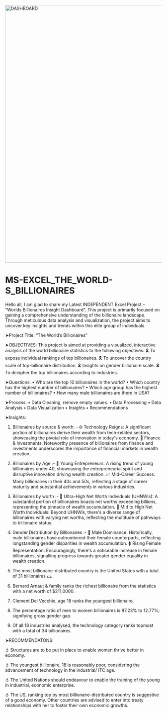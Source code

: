 <img width="1855" height="828" alt="DASHBOARD" src="https://github.com/user-attachments/assets/57eca629-ce8f-4f05-9c1b-729addf195a2" />

# MS-EXCEL_THE_WORLD-S_BILLIONAIRES

Hello all,
I am glad to share my Latest INDEPENDENT Excel Project – “Worlds Billionaires Insight Dashboard”.
This project is primarily focused on gaining a comprehensive understanding of the billionaire landscape. Through meticulous data analysis and visualization, the project aims to uncover key insights and trends within this elite group of individuals.

➤Project Title: “The World’s Billionaires”

➤OBJECTIVES:
This project is aimed at providing a visualized, interactive analysis of the world billionaire statistics to the following objectives:
🎗️ To expose individual rankings of top billionaires.
🎗️ To uncover the country scale of top-billionaire distribution.
🎗️ Insights on gender billionaire scale.
🎗️ To decipher the top billionaires according to industries.

➤Questions:
• Who are the top 10 billionaires in the world?
• Which country has the highest number of billionaires?
• Which age group has the highest number of billionaires?
• How many male billionaires are there in USA?

➤Process:
• Data Cleaning, remove empty values.
• Data Processing
• Data Analysis
• Data Visualization
• Insights
• Recommendations

➤Insights: 
1) Billionaires by source & worth: -
🌐 Technology Reigns: A significant portion of billionaires derive their wealth from tech-related sectors, showcasing the pivotal role of innovation in today's economy.
💼 Finance & Investments: Noteworthy presence of billionaires from finance and investments underscores the importance of financial markets in wealth creation.

2) Billionaires by Age :-
🚀 Young Entrepreneurs: A rising trend of young billionaires under 40, showcasing the entrepreneurial spirit and disruptive innovation driving wealth creation.
📈 Mid-Career Success: Many billionaires in their 40s and 50s, reflecting a stage of career maturity and substantial achievements in various industries.

3) Billionaires by worth :-
🚀 Ultra-High Net Worth Individuals (UHNWIs): A substantial portion of billionaires boasts net worths exceeding billions, representing the pinnacle of wealth accumulation.
💼 Mid to High Net Worth Individuals: Beyond UHNWIs, there's a diverse range of billionaires with varying net worths, reflecting the multitude of pathways to billionaire status.

4) Gender Distribution by Billionaires :- 
🌟 Male Dominance: Historically, male billionaires have outnumbered their female counterparts, reflecting longstanding gender disparities in wealth accumulation.
🚺 Rising Female Representation: Encouragingly, there's a noticeable increase in female billionaires, signalling progress towards greater gender equality in wealth creation.

5) The most billionaire-distributed country is the United States with a total of 31 billionaires 💵.

6) Bernard Arnaut & family ranks the richest billionaire from the statistics with a net worth of $211,0000.
 
7) Clement Del Vecchio, age 18 ranks the youngest billionaire.

8) The percentage ratio of men to women billionaires is 87.23% to 12.77%; signifying gross gender    gap.

9) Of all 18 industries analysed, the technology category ranks topmost with a total of 34 billionaires. 

➤RECOMMENDATONS:

⚓ Structures are to be put in place to enable women thrive better in economy.

⚓ The youngest billionaire, 18 is reasonably poor, considering the advancement of technology in the industrial/ ITC age. 

⚓ The United Nations should endeavour to enable the training of the young in industrial, economic enterprise.

⚓ The US, ranking top by most billionaire-distributed country is suggestive of a good economy. Other countries are advised to enter into treaty relationships with her to foster their own economic growths.

